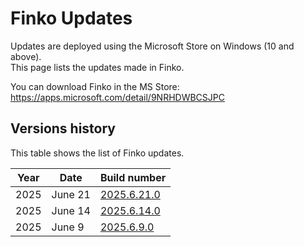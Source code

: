 ﻿# Finko Updates

Updates are deployed using the Microsoft Store on Windows (10 and above).  
This page lists the updates made in Finko.

You can download Finko in the MS Store: https://apps.microsoft.com/detail/9NRHDWBCSJPC

## Versions history

This table shows the list of Finko updates.

| Year | Date    | Build number                          |
|------|---------|---------------------------------------|
| 2025 | June 21 | [2025.6.21.0](updates/2025.6.21.0.md) |
| 2025 | June 14 | [2025.6.14.0](updates/2025.6.14.0.md) |
| 2025 | June 9  | [2025.6.9.0](updates/2025.6.9.0.md)   |


